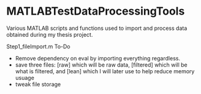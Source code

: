 # MATLABTestDataProcessingTools
Various MATLAB scripts and functions used to import and process data obtained during my thesis project.

Step1_fileImport.m To-Do
- Remove dependency on eval by importing everything regardless.
- save three files: [raw] which will be raw data, [filtered] which will be what is filtered, and [lean] which I will later use to help reduce memory usuage
- tweak file storage
